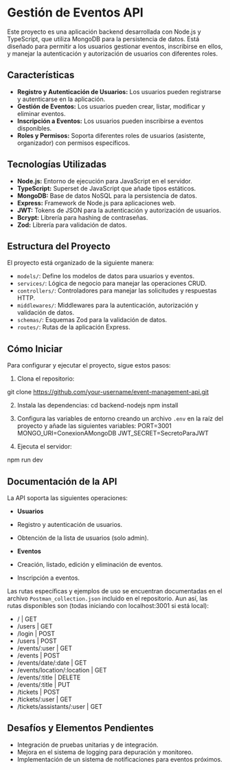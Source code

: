 # Gestión de Eventos API

Este proyecto es una aplicación backend desarrollada con Node.js y TypeScript, que utiliza MongoDB para la persistencia de datos. Está diseñado para permitir a los usuarios gestionar eventos, inscribirse en ellos, y manejar la autenticación y autorización de usuarios con diferentes roles.

## Características

- **Registro y Autenticación de Usuarios:** Los usuarios pueden registrarse y autenticarse en la aplicación.
- **Gestión de Eventos:** Los usuarios pueden crear, listar, modificar y eliminar eventos.
- **Inscripción a Eventos:** Los usuarios pueden inscribirse a eventos disponibles.
- **Roles y Permisos:** Soporta diferentes roles de usuarios (asistente, organizador) con permisos específicos.

## Tecnologías Utilizadas

- **Node.js:** Entorno de ejecución para JavaScript en el servidor.
- **TypeScript:** Superset de JavaScript que añade tipos estáticos.
- **MongoDB:** Base de datos NoSQL para la persistencia de datos.
- **Express:** Framework de Node.js para aplicaciones web.
- **JWT:** Tokens de JSON para la autenticación y autorización de usuarios.
- **Bcrypt:** Librería para hashing de contraseñas.
- **Zod:** Librería para validación de datos.

## Estructura del Proyecto

El proyecto está organizado de la siguiente manera:

- `models/`: Define los modelos de datos para usuarios y eventos.
- `services/`: Lógica de negocio para manejar las operaciones CRUD.
- `controllers/`: Controladores para manejar las solicitudes y respuestas HTTP.
- `middlewares/`: Middlewares para la autenticación, autorización y validación de datos.
- `schemas/`: Esquemas Zod para la validación de datos.
- `routes/`: Rutas de la aplicación Express.

## Cómo Iniciar

Para configurar y ejecutar el proyecto, sigue estos pasos:

1. Clona el repositorio:

git clone https://github.com/your-username/event-management-api.git


2. Instala las dependencias:
cd backend-nodejs
npm install


3. Configura las variables de entorno creando un archivo `.env` en la raíz del proyecto y añade las siguientes variables:
PORT=3001
MONGO_URI=ConexionAMongoDB
JWT_SECRET=SecretoParaJWT

5. Ejecuta el servidor:

npm run dev


## Documentación de la API

La API soporta las siguientes operaciones:

- **Usuarios**
- Registro y autenticación de usuarios.
- Obtención de la lista de usuarios (solo admin).

- **Eventos**
- Creación, listado, edición y eliminación de eventos.
- Inscripción a eventos.

Las rutas específicas y ejemplos de uso se encuentran documentadas en el archivo `Postman_collection.json` incluido en el repositorio. Aun así, las rutas disponibles son (todas iniciando con localhost:3001 si está local):

- / | GET
- /users | GET
- /login | POST
- /users | POST
- /events/:user | GET
- /events | POST
- /events/date/:date | GET
- /events/location/:location | GET
- /events/:title | DELETE
- /events/:title | PUT
- /tickets | POST
- /tickets/:user | GET
- /tickets/assistants/:user | GET 

## Desafíos y Elementos Pendientes

- Integración de pruebas unitarias y de integración.
- Mejora en el sistema de logging para depuración y monitoreo.
- Implementación de un sistema de notificaciones para eventos próximos.

